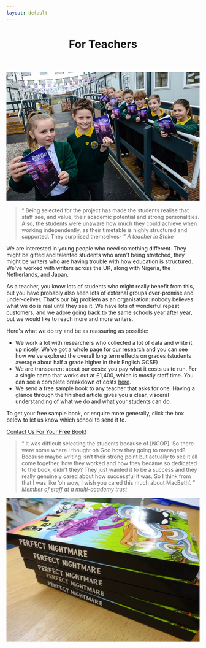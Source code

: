 ```yaml
---
layout: default
---
```

<header class="portfolio-header">
  <h1>For Teachers</h1>
</header>

<img src="images/holdingbooks.jpg" alt="Children holding books and smiling" />


<blockquote>
<q>
Being selected for the project has made the students realise that staff see, and value, their academic potential and strong personalities. Also, the students were unaware how much they could achieve when working independently, as their timetable is highly structured and supported. They surprised themselves-
</q>
<cite>A teacher in Stoke</cite>

</blockquote>

We are interested in young people who need something different.  They might be gifted and talented students who aren't being stretched, they might be writers who are having trouble with how education is structured. We've worked with writers across the UK, along with Nigeria, the Netherlands, and Japan.  

As a teacher, you know lots of students who might really benefit from this, but you have probably also seen lots of external groups over-promise and under-deliver.  That's our big problem as an organisation: nobody believes what we do is real until they see it. We have lots of wonderful repeat customers, and we adore going back to the same schools year after year, but we would like to reach more and more writers.

Here's what we do try and be as reassuring as possible: 

* We work a lot with researchers who collected a lot of data and write it up nicely.  We've got a whole page for [our research](research.html) and you can see how we've explored the overall long term effects on grades (students average about half a grade higher in their English GCSE)  
* We are transparent about our costs: you pay what it costs us to run.  For a single camp that works out at £1,400, which is mostly staff time. You can see a complete breakdown of costs [here](https://equalitytime.co.uk/6417/2020/03/02/analysis-of-white-water-writers-camp-costs/). 
* We send a free sample book to any teacher that asks for one. Having a glance through the finished article gives you a clear, visceral understanding of what we do and what your students can do. 

To get your free sample book, or enquire more generally, click the box below to let us know which school to send it to. 

<div class="link-container">
<a class="box" href="{{site.baseurl}}/contact.html">Contact Us For Your Free Book!</a>  
</div>


<blockquote><q>
It was difficult selecting the students because of [NCOP]. So there were some where I thought oh God how they going to managed? Because maybe writing isn’t their strong point but actually to see it all come together, how they worked and how they became so dedicated to the book, didn’t they? They just wanted it to be a success and they really genuinely cared about how successful it was. So I think from that I was like ‘oh wow, I wish you cared this much about MacBeth’.
</q>
<cite>Member of staff at a multi-academy trust</cite>
</blockquote> 


<img src="images/index.png" alt="A pile of books" />
